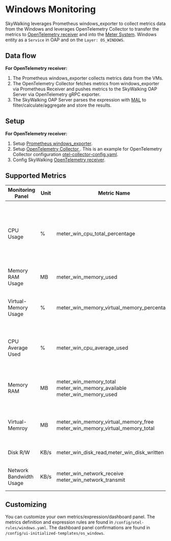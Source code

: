 # Windows Monitoring
SkyWalking leverages Prometheus windows_exporter to collect metrics data from the Windows and leverages OpenTelemetry Collector to transfer the metrics to
[OpenTelemetry receiver](opentelemetry-receiver.md) and into the [Meter System](./../../concepts-and-designs/mal.md).
Windows entity as a `Service` in OAP and on the `Layer: OS_WINDOWS`.

## Data flow
**For OpenTelemetry receiver:**
1. The Prometheus windows_exporter collects metrics data from the VMs.
2. The OpenTelemetry Collector fetches metrics from windows_exporter via Prometheus Receiver and pushes metrics to the SkyWalking OAP Server via OpenTelemetry gRPC exporter.
3. The SkyWalking OAP Server parses the expression with [MAL](../../concepts-and-designs/mal.md) to filter/calculate/aggregate and store the results.

## Setup
**For OpenTelemetry receiver:**
1. Setup [Prometheus windows_exporter](https://github.com/prometheus-community/windows_exporter).
2. Setup [OpenTelemetry Collector ](https://opentelemetry.io/docs/collector/). This is an example for OpenTelemetry Collector configuration [otel-collector-config.yaml](../../../../test/e2e-v2/cases/win/prometheus-windows_exporter/otel-collector-config.yaml).
3. Config SkyWalking [OpenTelemetry receiver](opentelemetry-receiver.md).

## Supported Metrics

| Monitoring Panel             | Unit | Metric Name                                                                                                             | Description                                                                                    | Data Source                                         |
|------------------------------|------|-------------------------------------------------------------------------------------------------------------------------|------------------------------------------------------------------------------------------------|-----------------------------------------------------|
| CPU Usage                    | %    | meter_win_cpu_total_percentage                                                                                           | The total percentage usage of the CPU core. If there are 2 cores, the maximum usage is 200%.   | Prometheus windows_exporter |
| Memory RAM Usage             | MB   | meter_win_memory_used                                                                                                  | The total RAM usage                                                                            | Prometheus windows_exporter |
| Virtual-Memory Usage         | %    | meter_win_memory_virtual_memory_percentage                                                                             | The percentage usage of virtual memeory memory                                                            | Prometheus windows_exporter |
| CPU Average Used             | %    | meter_win_cpu_average_used                                                                                              | The percentage usage of the CPU core in each mode                                              | Prometheus windows_exporter |
| Memory RAM                   | MB   | meter_win_memory_total<br />meter_win_memory_available<br />meter_win_memory_used                                          | The RAM statistics, including Total / Available / Used                                         | Prometheus windows_exporter |
| Virtual-Memroy               | MB   | meter_win_memory_virtual_memory_free<br />meter_win_memory_virtual_memory_total                                           | Virtual memory statistics, including Free / Total                                                 | Prometheus windows_exporter |                                                                                         | The percentage usage of the file system at each mount point                                    | Prometheus windows_exporter |
| Disk R/W                     | KB/s | meter_win_disk_read,meter_win_disk_written                                                                                | The disk read and written                                                                      | Prometheus windows_exporter |
| Network Bandwidth Usage      | KB/s | meter_win_network_receive<br />meter_win_network_transmit                                                                 | The network receive and transmit                                                               | Prometheus windows_exporter |                                                                                     | The number of file descriptors allocated                                                       | Prometheus windows_exporter |

## Customizing
You can customize your own metrics/expression/dashboard panel.
The metrics definition and expression rules are found in `/config/otel-rules/windows.yaml`.
The dashboard panel confirmations are found in `/config/ui-initialized-templates/os_windows`.
